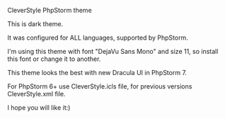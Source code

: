 CleverStyle PhpStorm theme

This is dark theme.

It was configured for ALL languages, supported by PhpStorm.

I'm using this theme with font "DejaVu Sans Mono" and size 11, so install this font or change it to another.

This theme looks the best with new Dracula UI in PhpStorm 7.

For PhpStorm 6+ use CleverStyle.icls file, for previous versions CleverStyle.xml file.

I hope you will like it:)
